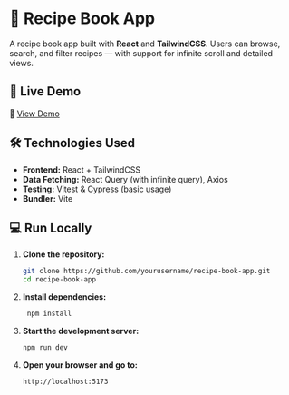 # 🍲 Recipe Book App

A recipe book app built with **React** and **TailwindCSS**. Users can browse, search, and filter recipes — with support for infinite scroll and detailed views.

## 🚀 Live Demo

🔗 [View Demo](https://miloszkom.github.io/RecipeBookApp)

## 🛠 Technologies Used

- **Frontend:** React + TailwindCSS  
- **Data Fetching:** React Query (with infinite query), Axios  
- **Testing:** Vitest & Cypress (basic usage)  
- **Bundler:** Vite

## 💻 Run Locally

1. **Clone the repository:**

   ```bash
   git clone https://github.com/yourusername/recipe-book-app.git
   cd recipe-book-app

2. **Install dependencies:**
   
   ```bash
    npm install

3. **Start the development server:**

   ```bash
   npm run dev

4. **Open your browser and go to:**

   ```bash
   http://localhost:5173

